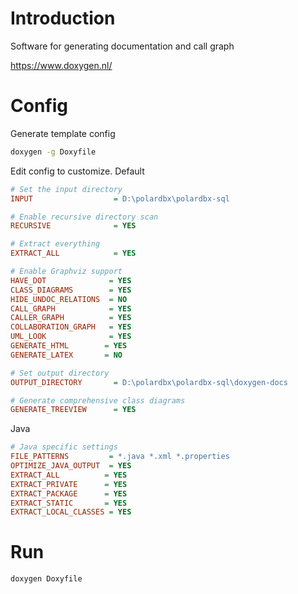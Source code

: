 # Introduction

Software for generating documentation and call graph  

https://www.doxygen.nl/  


# Config

Generate template config

```bash
doxygen -g Doxyfile
```

Edit config to customize. Default

```ini
# Set the input directory
INPUT                  = D:\polardbx\polardbx-sql

# Enable recursive directory scan
RECURSIVE              = YES

# Extract everything
EXTRACT_ALL            = YES

# Enable Graphviz support
HAVE_DOT              = YES
CLASS_DIAGRAMS        = YES
HIDE_UNDOC_RELATIONS  = NO
CALL_GRAPH            = YES
CALLER_GRAPH          = YES
COLLABORATION_GRAPH   = YES
UML_LOOK              = YES
GENERATE_HTML        = YES
GENERATE_LATEX       = NO

# Set output directory
OUTPUT_DIRECTORY       = D:\polardbx\polardbx-sql\doxygen-docs

# Generate comprehensive class diagrams
GENERATE_TREEVIEW      = YES
```

Java

```ini
# Java specific settings
FILE_PATTERNS         = *.java *.xml *.properties
OPTIMIZE_JAVA_OUTPUT  = YES
EXTRACT_ALL          = YES
EXTRACT_PRIVATE      = YES
EXTRACT_PACKAGE      = YES
EXTRACT_STATIC       = YES
EXTRACT_LOCAL_CLASSES = YES
```

# Run

```bash
doxygen Doxyfile
```
